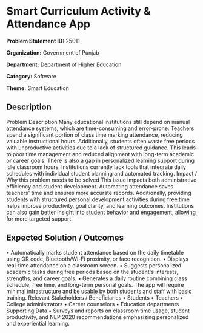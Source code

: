 # Smart Curriculum Activity & Attendance App

**Problem Statement ID:** 25011

**Organization:** Government of Punjab

**Department:** Department of Higher Education

**Category:** Software

**Theme:** Smart Education

## Description

Problem Description Many educational institutions still depend on manual attendance systems, which are time-consuming and error-prone. Teachers spend a significant portion of class time marking attendance, reducing valuable instructional hours. Additionally, students often waste free periods with unproductive activities due to a lack of structured guidance. This leads to poor time management and reduced alignment with long-term academic or career goals. There is also a gap in personalized learning support during idle classroom hours. Institutions currently lack tools that integrate daily schedules with individual student planning and automated tracking. Impact / Why this problem needs to be solved This issue impacts both administrative efficiency and student development. Automating attendance saves teachers' time and ensures more accurate records. Additionally, providing students with structured personal development activities during free time helps improve productivity, goal clarity, and learning outcomes. Institutions can also gain better insight into student behavior and engagement, allowing for more targeted support.

## Expected Solution / Outcomes

• Automatically marks student attendance based on the daily timetable using QR code, Bluetooth/Wi-Fi proximity, or face recognition. • Displays real-time attendance on a classroom screen. • Suggests personalized academic tasks during free periods based on the student's interests, strengths, and career goals. • Generates a daily routine combining class schedule, free time, and long-term personal goals. The app will require minimal infrastructure and be usable by both students and staff with basic training. Relevant Stakeholders / Beneficiaries • Students • Teachers • College administrators • Career counselors • Education departments Supporting Data • Surveys and reports on classroom time usage, student productivity, and NEP 2020 recommendations emphasizing personalized and experiential learning.

